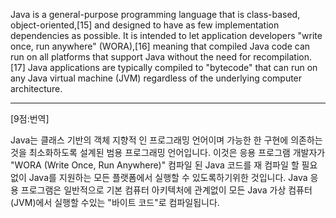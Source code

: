 Java is a general-purpose programming language that is class-based, object-oriented,[15] and designed to have as few implementation dependencies as possible. It is intended to let application developers "write once, run anywhere" (WORA),[16] meaning that compiled Java code can run on all platforms that support Java without the need for recompilation.[17] Java applications are typically compiled to "bytecode" that can run on any Java virtual machine (JVM) regardless of the underlying computer architecture.

*  *  *
[9점:번역]

Java는 클래스 기반의 객체 지향적 인 프로그래밍 언어이며  가능한 한 구현에 의존하는 것을 최소화하도록 설계된 범용 프로그래밍 언어입니다. 이것은 응용 프로그램 개발자가 "WORA (Write Once, Run Anywhere)" 컴파일 된 Java 코드를 재 컴파일 할 필요없이 Java를 지원하는 모든 플랫폼에서 실행할 수 있도록하기위한 것입니다. Java 응용 프로그램은 일반적으로 기본 컴퓨터 아키텍처에 관계없이 모든 Java 가상 컴퓨터 (JVM)에서 실행할 수있는 "바이트 코드"로 컴파일됩니다.
